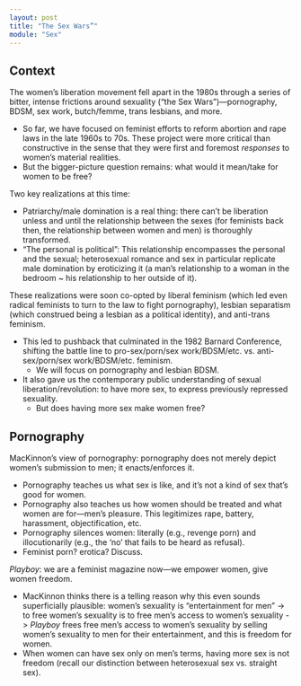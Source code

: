 ```yaml
---
layout: post
title: "The Sex Wars”"
module: "Sex"
---
```


## Context

The women’s liberation movement fell apart in the 1980s through a series of bitter, intense frictions around sexuality (“the Sex Wars”)—pornography, BDSM, sex work, butch/femme, trans lesbians, and more.

- So far, we have focused on feminist efforts to reform abortion and rape laws in the late 1960s to 70s. These project were more critical than constructive in the sense that they were first and foremost *responses* to women’s material realities.
- But the bigger-picture question remains: what would it mean/take for women to be free?

Two key realizations at this time:

- Patriarchy/male domination is a real thing: there can’t be liberation unless and until the relationship between the sexes (for feminists back then, the relationship between women and men) is thoroughly transformed.
- “The personal is political”: This relationship encompasses the personal and the sexual; heterosexual romance and sex in particular replicate male domination by eroticizing it (a man’s relationship to a woman in the bedroom ~ his relationship to her outside of it).

These realizations were soon co-opted by liberal feminism (which led even radical feminists to turn to the law to fight pornography), lesbian separatism (which construed being a lesbian as a political identity), and anti-trans feminism.

- This led to pushback that culminated in the 1982 Barnard Conference, shifting the battle line to pro-sex/porn/sex work/BDSM/etc. vs. anti-sex/porn/sex work/BDSM/etc. feminism.
  - We will focus on pornography and lesbian BDSM.
- It also gave us the contemporary public understanding of sexual liberation/revolution: to have more sex, to express previously repressed sexuality.
  - But does having more sex make women free?

## Pornography

MacKinnon’s view of pornography: pornography does not merely depict women’s submission to men; it enacts/enforces it.

- Pornography teaches us what sex is like, and it’s not a kind of sex that’s good for women.
- Pornography also teaches us how women should be treated and what women are for—men’s pleasure. This legitimizes rape, battery, harassment, objectification, etc.
- Pornography silences women: literally (e.g., revenge porn) and illocutionarily (e.g., the ‘no’ that fails to be heard as refusal).
- Feminist porn? erotica? Discuss.

*Playboy*: we are a feminist magazine now—we empower women, give women freedom.

- MacKinnon thinks there is a telling reason why this even sounds superficially plausible: women’s sexuality is “entertainment for men” -> to free women’s sexuality is to free men’s access to women’s sexuality -> *Playboy* frees free men’s access to women’s sexuality by selling women’s sexuality to men for their entertainment, and this is freedom for women.
- When women can have sex only on men’s terms, having more sex is not freedom (recall our distinction between heterosexual sex vs. straight sex).